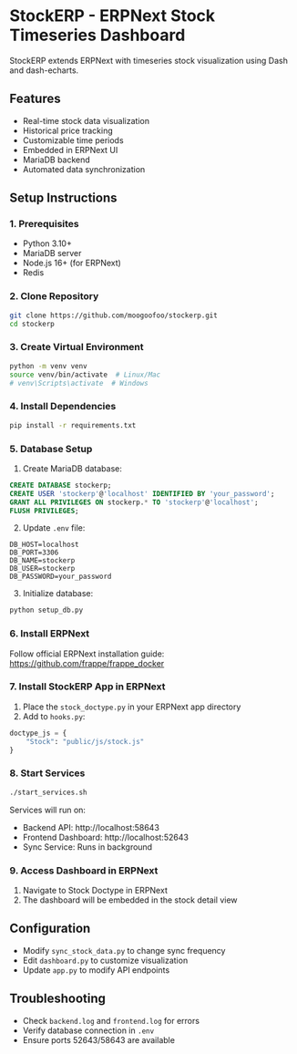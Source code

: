 # StockERP - ERPNext Stock Timeseries Dashboard

StockERP extends ERPNext with timeseries stock visualization using Dash and dash-echarts.

## Features
- Real-time stock data visualization
- Historical price tracking
- Customizable time periods
- Embedded in ERPNext UI
- MariaDB backend
- Automated data synchronization

## Setup Instructions

### 1. Prerequisites
- Python 3.10+
- MariaDB server
- Node.js 16+ (for ERPNext)
- Redis

### 2. Clone Repository
```bash
git clone https://github.com/moogoofoo/stockerp.git
cd stockerp
```

### 3. Create Virtual Environment
```bash
python -m venv venv
source venv/bin/activate  # Linux/Mac
# venv\Scripts\activate  # Windows
```

### 4. Install Dependencies
```bash
pip install -r requirements.txt
```

### 5. Database Setup
1. Create MariaDB database:
```sql
CREATE DATABASE stockerp;
CREATE USER 'stockerp'@'localhost' IDENTIFIED BY 'your_password';
GRANT ALL PRIVILEGES ON stockerp.* TO 'stockerp'@'localhost';
FLUSH PRIVILEGES;
```

2. Update `.env` file:
```env
DB_HOST=localhost
DB_PORT=3306
DB_NAME=stockerp
DB_USER=stockerp
DB_PASSWORD=your_password
```

3. Initialize database:
```bash
python setup_db.py
```

### 6. Install ERPNext
Follow official ERPNext installation guide:
https://github.com/frappe/frappe_docker

### 7. Install StockERP App in ERPNext
1. Place the `stock_doctype.py` in your ERPNext app directory
2. Add to `hooks.py`:
```python
doctype_js = {
    "Stock": "public/js/stock.js"
}
```

### 8. Start Services
```bash
./start_services.sh
```

Services will run on:
- Backend API: http://localhost:58643
- Frontend Dashboard: http://localhost:52643
- Sync Service: Runs in background

### 9. Access Dashboard in ERPNext
1. Navigate to Stock Doctype in ERPNext
2. The dashboard will be embedded in the stock detail view

## Configuration
- Modify `sync_stock_data.py` to change sync frequency
- Edit `dashboard.py` to customize visualization
- Update `app.py` to modify API endpoints

## Troubleshooting
- Check `backend.log` and `frontend.log` for errors
- Verify database connection in `.env`
- Ensure ports 52643/58643 are available
